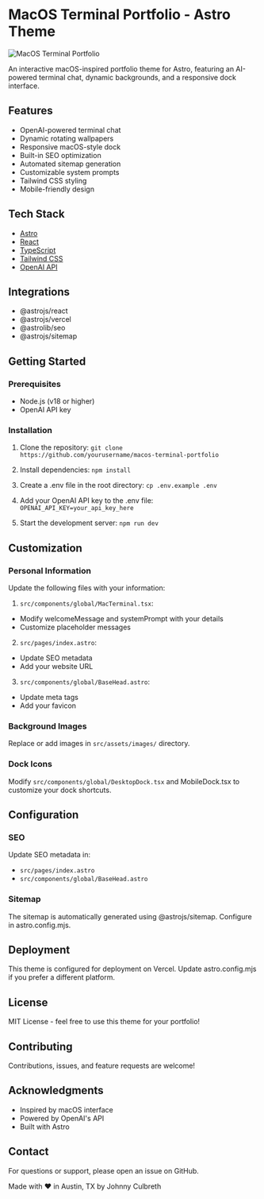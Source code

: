 # MacOS Terminal Portfolio - Astro Theme

![MacOS Terminal Portfolio](https://storage.googleapis.com/v-staff/theme-cover.png)

An interactive macOS-inspired portfolio theme for Astro, featuring an AI-powered terminal chat, dynamic backgrounds, and a responsive dock interface.

## Features

- OpenAI-powered terminal chat
- Dynamic rotating wallpapers
- Responsive macOS-style dock
- Built-in SEO optimization
- Automated sitemap generation
- Customizable system prompts
- Tailwind CSS styling
- Mobile-friendly design

## Tech Stack

- [Astro](https://astro.build)
- [React](https://reactjs.org)
- [TypeScript](https://www.typescriptlang.org)
- [Tailwind CSS](https://tailwindcss.com)
- [OpenAI API](https://openai.com/api)

## Integrations

- @astrojs/react
- @astrojs/vercel
- @astrolib/seo
- @astrojs/sitemap

## Getting Started

### Prerequisites

- Node.js (v18 or higher)
- OpenAI API key

### Installation

1. Clone the repository:
   `git clone https://github.com/yourusername/macos-terminal-portfolio`

2. Install dependencies:
   `npm install`

3. Create a .env file in the root directory:
   `cp .env.example .env`

4. Add your OpenAI API key to the .env file:
   `OPENAI_API_KEY=your_api_key_here`

5. Start the development server:
   `npm run dev`

## Customization

### Personal Information

Update the following files with your information:

1. `src/components/global/MacTerminal.tsx`:

- Modify welcomeMessage and systemPrompt with your details
- Customize placeholder messages

2. `src/pages/index.astro`:

- Update SEO metadata
- Add your website URL

3. `src/components/global/BaseHead.astro`:

- Update meta tags
- Add your favicon

### Background Images

Replace or add images in `src/assets/images/` directory.

### Dock Icons

Modify `src/components/global/DesktopDock.tsx` and MobileDock.tsx to customize your dock shortcuts.

## Configuration

### SEO

Update SEO metadata in:

- `src/pages/index.astro`
- `src/components/global/BaseHead.astro`

### Sitemap

The sitemap is automatically generated using @astrojs/sitemap. Configure in astro.config.mjs.

## Deployment

This theme is configured for deployment on Vercel. Update astro.config.mjs if you prefer a different platform.

## License

MIT License - feel free to use this theme for your portfolio!

## Contributing

Contributions, issues, and feature requests are welcome!

## Acknowledgments

- Inspired by macOS interface
- Powered by OpenAI's API
- Built with Astro

## Contact

For questions or support, please open an issue on GitHub.

Made with ❤️ in Austin, TX by Johnny Culbreth
